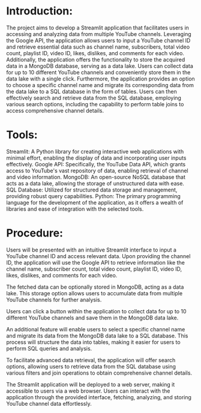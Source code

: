 # Introduction:
The project aims to develop a Streamlit application that facilitates users in accessing and analyzing data from multiple YouTube channels. Leveraging the Google API, the application allows users to input a YouTube channel ID and retrieve essential data such as channel name, subscribers, total video count, playlist ID, video ID, likes, dislikes, and comments for each video. Additionally, the application offers the functionality to store the acquired data in a MongoDB database, serving as a data lake. Users can collect data for up to 10 different YouTube channels and conveniently store them in the data lake with a single click. Furthermore, the application provides an option to choose a specific channel name and migrate its corresponding data from the data lake to a SQL database in the form of tables. Users can then effectively search and retrieve data from the SQL database, employing various search options, including the capability to perform table joins to access comprehensive channel details.

# Tools:
Streamlit: A Python library for creating interactive web applications with minimal effort, enabling the display of data and incorporating user inputs effectively.
Google API: Specifically, the YouTube Data API, which grants access to YouTube's vast repository of data, enabling retrieval of channel and video information.
MongoDB: An open-source NoSQL database that acts as a data lake, allowing the storage of unstructured data with ease.
SQL Database: Utilized for structured data storage and management, providing robust query capabilities.
Python: The primary programming language for the development of the application, as it offers a wealth of libraries and ease of integration with the selected tools.

# Procedure:
Users will be presented with an intuitive Streamlit interface to input a YouTube channel ID and access relevant data. Upon providing the channel ID, the application will use the Google API to retrieve information like the channel name, subscriber count, total video count, playlist ID, video ID, likes, dislikes, and comments for each video.

The fetched data can be optionally stored in MongoDB, acting as a data lake. This storage option allows users to accumulate data from multiple YouTube channels for further analysis.

Users can click a button within the application to collect data for up to 10 different YouTube channels and save them in the MongoDB data lake.

An additional feature will enable users to select a specific channel name and migrate its data from the MongoDB data lake to a SQL database. This process will structure the data into tables, making it easier for users to perform SQL queries and analysis.

To facilitate advanced data retrieval, the application will offer search options, allowing users to retrieve data from the SQL database using various filters and join operations to obtain comprehensive channel details.

The Streamlit application will be deployed to a web server, making it accessible to users via a web browser. Users can interact with the application through the provided interface, fetching, analyzing, and storing YouTube channel data effortlessly.
